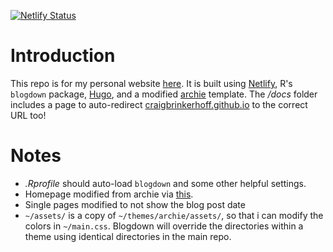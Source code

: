 [![Netlify Status](https://api.netlify.com/api/v1/badges/74cd5394-2a8f-44d6-8a6a-a9a52aee928c/deploy-status)](https://app.netlify.com/sites/craigbrinkerhoff/deploys)

# Introduction
This repo is for my personal website [here](https://craigbrinkerhoff.netlify.app). It is built using [Netlify](https://www.netlify.com/), R's `blogdown` package, [Hugo](https://gohugo.io/), and a modified [archie](https://github.com/athul/archie) template. The */docs* folder includes a page to auto-redirect [craigbrinkerhoff.github.io](craigbrinkerhoff.github.io) to the correct URL too!

# Notes
- *.Rprofile* should auto-load `blogdown` and some other helpful settings.
- Homepage modified from archie via [this](https://gohugo.io/templates/homepage/).
- Single pages modified to not show the blog post date
- `~/assets/` is a copy of `~/themes/archie/assets/`, so that i can modify the colors in `~/main.css`. Blogdown will override the directories within a theme using identical directories in the main repo.